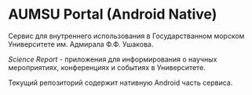 # AUMSU Portal (Android Native)

Сервис для внутреннего использования в Государстванном морском Университете им. Адмирала Ф.Ф. Ушакова.

_Science Report_ - приложения для информирования о научных мероприятиях, конференциях
и событиях в Университете.

Текущий репозиторий содержит нативную Android часть сервиса.
